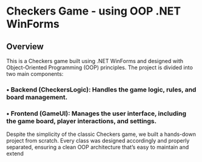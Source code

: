 # Checkers Game - using OOP .NET WinForms


## Overview

This is a Checkers game built using .NET WinForms and designed with Object-Oriented Programming (OOP) principles. The project is divided into two main components:

### • **Backend (CheckersLogic)**: Handles the game logic, rules, and board management.  
### • **Frontend (GameUI)**: Manages the user interface, including the game board, player interactions, and settings.


Despite the simplicity of the classic Checkers game, we built a hands-down project from scratch. Every class was designed accordingly and properly separated, ensuring a clean OOP architecture that’s easy to maintain and extend
